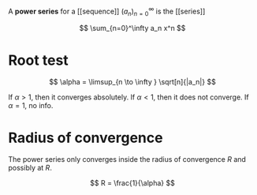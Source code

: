 A **power series** for a [[sequence]] $(a_n)_{n=0}^\infty$ is the [[series]]

$$
\sum_{n=0}^\infty a_n x^n
$$

# Root test

$$
\alpha = \limsup_{n \to \infty } \sqrt[n]{|a_n|}
$$

If $\alpha > 1$, then it converges absolutely. If $\alpha < 1$, then it does not converge. If $\alpha = 1$, no info.

# Radius of convergence

The power series only converges inside the radius of convergence $R$ and possibly at $R$.

$$
R = \frac{1}{\alpha}
$$
